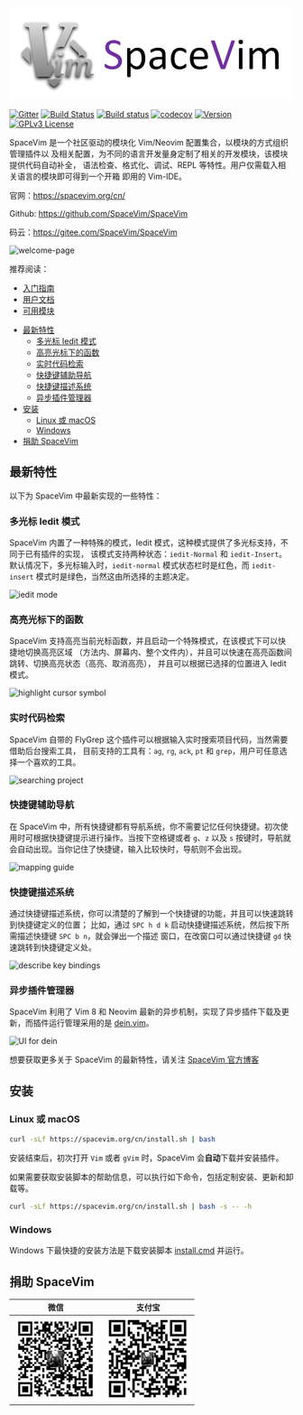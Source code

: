 [![SpaceVim](docs/logo.png)](https://spacevim.org/cn/)

[![Gitter](https://badges.gitter.im/SpaceVim/SpaceVim.svg)](https://gitter.im/SpaceVim/cn)
[![Build Status](https://travis-ci.org/SpaceVim/SpaceVim.svg?branch=dev)](https://travis-ci.org/SpaceVim/SpaceVim)
[![Build status](https://ci.appveyor.com/api/projects/status/eh3t5oph70abp665/branch/dev?svg=true)](https://ci.appveyor.com/project/wsdjeg/spacevim/branch/master)
[![codecov](https://codecov.io/gh/SpaceVim/SpaceVim/branch/dev/graph/badge.svg)](https://codecov.io/gh/SpaceVim/SpaceVim/branch/master)
[![Version](https://img.shields.io/badge/version-1.2.0-8700FF.svg)](https://github.com/SpaceVim/SpaceVim/releases)
[![GPLv3 License](https://img.shields.io/badge/license-GPLv3-blue.svg)](https://github.com/SpaceVim/SpaceVim/blob/master/LICENSE)

SpaceVim 是一个社区驱动的模块化 Vim/Neovim 配置集合，以模块的方式组织管理插件以
及相关配置，为不同的语言开发量身定制了相关的开发模块，该模块提供代码自动补全，
语法检查、格式化、调试、REPL 等特性。用户仅需载入相关语言的模块即可得到一个开箱
即用的 Vim-IDE。

官网：<https://spacevim.org/cn/>

Github: <https://github.com/SpaceVim/SpaceVim>

码云：<https://gitee.com/SpaceVim/SpaceVim>

![welcome-page](https://user-images.githubusercontent.com/13142418/61462920-0bd9d000-a9a6-11e9-8e1f-c70d6ec6ca1e.png)

推荐阅读：

- [入门指南](https://spacevim.org/cn/quick-start-guide)
- [用户文档](https://spacevim.org/cn/documentation)
- [可用模块](https://spacevim.org/cn/layers)

<!-- vim-markdown-toc GFM -->

- [最新特性](#最新特性)
  - [多光标 Iedit 模式](#多光标-iedit-模式)
  - [高亮光标下的函数](#高亮光标下的函数)
  - [实时代码检索](#实时代码检索)
  - [快捷键辅助导航](#快捷键辅助导航)
  - [快捷键描述系统](#快捷键描述系统)
  - [异步插件管理器](#异步插件管理器)
- [安装](#安装)
  - [Linux 或 macOS](#linux-或-macos)
  - [Windows](#windows)
- [捐助 SpaceVim](#捐助-spacevim)

<!-- vim-markdown-toc -->

## 最新特性

以下为 SpaceVim 中最新实现的一些特性：

### 多光标 Iedit 模式

SpaceVim 内置了一种特殊的模式，Iedit 模式，这种模式提供了多光标支持，不同于已有插件的实现，
该模式支持两种状态：`iedit-Normal` 和 `iedit-Insert`。默认情况下，多光标输入时，`iedit-normal`
模式状态栏时是红色，而 `iedit-insert` 模式时是绿色，当然这由所选择的主题决定。

![iedit mode](https://user-images.githubusercontent.com/13142418/44941560-be2a9800-add2-11e8-8fa5-e6118ff9ddcb.gif)

### 高亮光标下的函数

SpaceVim 支持高亮当前光标函数，并且启动一个特殊模式，在该模式下可以快捷地切换高亮区域
（方法内、屏幕内、整个文件内），并且可以快速在高亮函数间跳转、切换高亮状态（高亮、取消高亮），
并且可以根据已选择的位置进入 Iedit 模式。

![highlight cursor symbol](https://user-images.githubusercontent.com/13142418/36210381-e6dffde6-1163-11e8-9b35-0bf262e6f22b.gif)

### 实时代码检索

SpaceVim 自带的 FlyGrep 这个插件可以根据输入实时搜索项目代码，当然需要借助后台搜索工具，
目前支持的工具有：`ag`, `rg`, `ack`, `pt` 和 `grep`，用户可任意选择一个喜欢的工具。

![searching project](https://user-images.githubusercontent.com/13142418/35278709-7856ed62-0010-11e8-8b1e-e6cc6374b0dc.gif)

### 快捷键辅助导航

在 SpaceVim 中，所有快捷键都有导航系统，你不需要记忆任何快捷键。初次使用时可根据快捷键提示进行操作。当按下空格键或者
`g`、`z` 以及 `s` 按键时，导航就会自动出现。当你记住了快捷键，输入比较快时，导航则不会出现。

![mapping guide](https://user-images.githubusercontent.com/13142418/35568184-9a318082-058d-11e8-9d88-e0eafd1d498d.gif)

### 快捷键描述系统

通过快捷键描述系统，你可以清楚的了解到一个快捷键的功能，并且可以快速跳转到快捷键定义的位置；
比如，通过 `SPC h d k` 启动快捷键描述系统，然后按下所需描述快捷键 `SPC b n`，就会弹出一个描述
窗口，在改窗口可以通过快捷键 `gd` 快速跳转到快捷键定义处。

![describe key bindings](https://user-images.githubusercontent.com/13142418/35568829-e3c8e74c-058f-11e8-8fa8-c0e046d8add3.gif)

### 异步插件管理器

SpaceVim 利用了 Vim 8 和 Neovim 最新的异步机制，实现了异步插件下载及更新，而插件运行管理采用的是 [dein.vim](https://github.com/Shougo/dein.vim/)。

![UI for dein](https://user-images.githubusercontent.com/13142418/34907332-903ae968-f842-11e7-8ac9-07fcc9940a53.gif)

想要获取更多关于 SpaceVim 的最新特性，请关注 [SpaceVim 官方博客](https://spacevim.org/blog/)

## 安装

### Linux 或 macOS

```bash
curl -sLf https://spacevim.org/cn/install.sh | bash
```

安装结束后，初次打开 `Vim` 或者 `gVim` 时，SpaceVim 会**自动**下载并安装插件。

如果需要获取安装脚本的帮助信息，可以执行如下命令，包括定制安装、更新和卸载等。

```bash
curl -sLf https://spacevim.org/cn/install.sh | bash -s -- -h
```

### Windows

Windows 下最快捷的安装方法是下载安装脚本 [install.cmd](https://spacevim.org/cn/install.cmd) 并运行。

## 捐助 SpaceVim

| 微信                                                     | 支付宝                                                     |
| -------------------------------------------------------- | ---------------------------------------------------------- |
| <img src="docs/img/weixin.png" height="150" width="150"> | <img src="docs/img/zhifubao.png" height="150" width="150"> |
